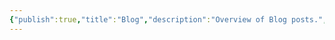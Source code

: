 ```yaml
---
{"publish":true,"title":"Blog","description":"Overview of Blog posts.","created":"Friday, April 26th 2024, 11:53:16 pm","modified":"Saturday, May 31st 2025, 10:13:38 am","cssclasses":"mado-heading index-page hide-date"}
---
```




